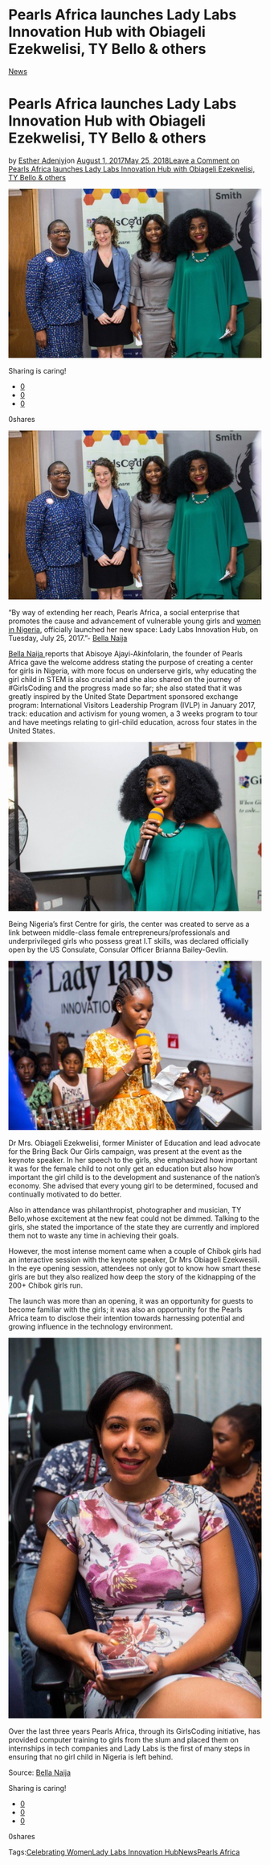 # Pearls Africa launches Lady Labs Innovation Hub with Obiageli Ezekwelisi, TY Bello & others

[News](https://estheradeniyi.com/category/news/)
# Pearls Africa launches Lady Labs Innovation Hub with Obiageli Ezekwelisi, TY Bello & others

by [Esther Adeniyi](https://estheradeniyi.com/author/esther-adeniyi/)on [August 1, 2017May 25, 2018](https://estheradeniyi.com/pearls-africa-launch-lady-labs/)[Leave a Comment on Pearls Africa launches Lady Labs Innovation Hub with Obiageli Ezekwelisi, TY Bello & others](https://estheradeniyi.com/pearls-africa-launch-lady-labs/#respond)

![](images\LadyLabsInnovationHub1.jpg)

Sharing is caring!

- [0](https://www.facebook.com/sharer/sharer.php?u=https%3A%2F%2Festheradeniyi.com%2Fpearls-africa-launch-lady-labs%2F&amp;t=Pearls%20Africa%20launches%20Lady%20Labs%20Innovation%20Hub%20with%20Obiageli%20Ezekwelisi%2C%20TY%20Bello%20%26%20others)
- [0](https://twitter.com/intent/tweet?text=Pearls%20Africa%20launches%20Lady%20Labs%20Innovation%20Hub%20with%20Obiageli%20Ezekwelisi%2C%20TY%20Bello%20%26%20others&amp;url=https%3A%2F%2Festheradeniyi.com%2Fpearls-africa-launch-lady-labs%2F)
- [0](#)

0shares

[![Lady Labs Innovation Hub by Pearls Africa](images\LadyLabsInnovationHub1.jpg)](images\LadyLabsInnovationHub1.jpg)

&#x201C;By way of extending her reach,&#xA0;Pearls Africa,&#xA0;a social enterprise that promotes the cause and advancement of vulnerable young girls and [women in Nigeria](https://www.estheradeniyi.com/ire-aderinokun-nigerias-first-female), officially launched her new space:&#xA0;Lady Labs Innovation Hub,&#xA0;on Tuesday, July 25, 2017.&#x201D;- [Bella Naija](https://www.bellanaija.com/2017/08/pearls-africa-launch-lady-labs-innovation-hub/)

[Bella Naija ](https://www.bellanaija.com/2017/08/pearls-africa-launch-lady-labs-innovation-hub/)reports that Abisoye Ajayi-Akinfolarin,&#xA0;the founder of Pearls Africa gave the welcome address stating the purpose of creating a center for girls in Nigeria, with more focus on underserve girls, why educating the girl child in STEM is also crucial and she also shared on the journey of #GirlsCoding and the progress made so far; she also stated that it was greatly inspired by the United State Department sponsored exchange program: International Visitors Leadership Program (IVLP) in January 2017, track: education and activism for young women, a 3 weeks program to tour and have meetings relating to girl-child education, across four states in the United States.

[![TY Bello at Lady Labs Innovation Hub](images\LadyLabsInnovationHub2.jpg)](images\LadyLabsInnovationHub2.jpg)

Being Nigeria&#x2019;s first Centre for girls, the center was created to serve as a link between middle-class female entrepreneurs/professionals and underprivileged girls who possess great I.T skills, was declared officially open by the US Consulate, Consular Officer&#xA0;Brianna Bailey-Gevlin.

[![Chibok girls at Lady Labs Innovation Hub](images\IMG_0550-600x400.jpg)](images\IMG_0550-600x400.jpg)

Dr Mrs.&#xA0;Obiageli Ezekwelisi,&#xA0;former Minister of Education and lead advocate for the Bring Back Our Girls campaign, was present at the event as the keynote speaker. In her speech to the girls, she emphasized how important it was for the female child to not only get an education&#xA0;but also how important the girl child is to the development and sustenance of the nation&#x2019;s economy. She advised that every young girl to&#xA0;be determined, focused and continually motivated to do better.

Also in attendance was philanthropist, photographer and musician,&#xA0;TY Bello,whose excitement at the new feat could not be dimmed. Talking to the girls, she stated the importance of the state they are currently and implored them not to waste any time in achieving their goals.

However, the most intense moment came when a couple of Chibok girls had an interactive session with the keynote speaker, Dr Mrs Obiageli Ezekwesili. In the eye opening session, attendees not only got to know how smart these girls are but they also realized how deep the story of the kidnapping of the 200+ Chibok girls run.

The launch was more than an opening, it was an opportunity for guests to become familiar with the girls; it was also an opportunity for the Pearls Africa team to disclose their intention towards harnessing potential and growing influence in the technology environment.

[![](images\LadyLabsInnovationHubpictures.jpg)](images\LadyLabsInnovationHubpictures.jpg)

Over the last three years Pearls Africa, through its&#xA0;GirlsCoding initiative,&#xA0;has provided computer training to girls from the slum and placed them on internships in tech companies and Lady Labs is the first of many steps in ensuring that no girl child in Nigeria is left behind.

Source: [Bella Naija](https://www.bellanaija.com/2017/08/pearls-africa-launch-lady-labs-innovation-hub/)

Sharing is caring!

- [0](https://www.facebook.com/sharer/sharer.php?u=https%3A%2F%2Festheradeniyi.com%2Fpearls-africa-launch-lady-labs%2F&amp;t=Pearls%20Africa%20launches%20Lady%20Labs%20Innovation%20Hub%20with%20Obiageli%20Ezekwelisi%2C%20TY%20Bello%20%26%20others)
- [0](https://twitter.com/intent/tweet?text=Pearls%20Africa%20launches%20Lady%20Labs%20Innovation%20Hub%20with%20Obiageli%20Ezekwelisi%2C%20TY%20Bello%20%26%20others&amp;url=https%3A%2F%2Festheradeniyi.com%2Fpearls-africa-launch-lady-labs%2F)
- [0](#)

0shares

Tags:[Celebrating Women](https://estheradeniyi.com/tag/celebrating-women/)[Lady Labs Innovation Hub](https://estheradeniyi.com/tag/lady-labs-innovation-hub/)[News](https://estheradeniyi.com/tag/news/)[Pearls Africa](https://estheradeniyi.com/tag/pearls-africa/)